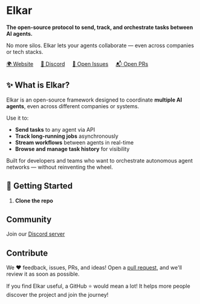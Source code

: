 
# Elkar

**The open-source protocol to send, track, and orchestrate tasks between AI agents.**

No more silos. Elkar lets your agents collaborate — even across companies or tech stacks.

[🌍 Website](https://yourwebsite.com) &nbsp;&nbsp;&nbsp; [💬 Discord](https://discord.gg/f5Znhcvm) &nbsp;&nbsp;&nbsp; [🐛 Open Issues](https://github.com/elkar-ai/elkar/issues) &nbsp;&nbsp;&nbsp; [📬 Open PRs](https://github.com/elkar-ai/elkar/pulls)

## ✨ What is Elkar?

Elkar is an open-source framework designed to coordinate **multiple AI agents**, even across different companies or systems.

Use it to:
- **Send tasks** to any agent via API
- **Track long-running jobs** asynchronously
- **Stream workflows** between agents in real-time
- **Browse and manage task history** for visibility

Built for developers and teams who want to orchestrate autonomous agent networks — without reinventing the wheel.

## 🧪 Getting Started

1. **Clone the repo**




## Community
Join our [Discord server](https://discord.gg/f5Znhcvm)

## Contribute
We ❤️ feedback, issues, PRs, and ideas!
Open a [pull request](https://github.com/elkar-ai/elkar/pulls), and we'll review it as soon as possible.

If you find Elkar useful, a GitHub ⭐️ would mean a lot!
It helps more people discover the project and join the journey! 


